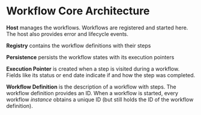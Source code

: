# Workflow Core Architecture

**Host** manages the workflows. Workflows are registered and started here.
The host also provides error and lifecycle events.

**Registry** contains the workflow definitions with their steps

**Persistence** persists the workflow states with its execution pointers

**Execution Pointer** is created when a step is visited during a workflow.
Fields like its status or end date indicate if and how the step was completed.

**Workflow Definition** is the description of a workflow with steps.
The workflow definition provides an ID. When a workflow is started,
every workflow *instance* obtains a unique ID (but still holds the ID
of the workflow definition).
